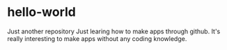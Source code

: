 # hello-world
Just another repository
Just learing how to make apps through github. It's really interesting to make apps without any coding knowledge.
